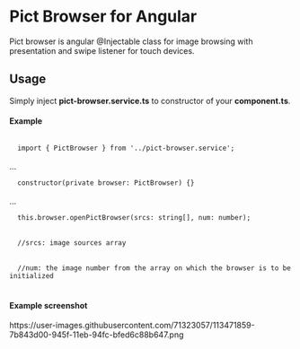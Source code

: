 <h1>Pict Browser for Angular</h1>
Pict browser is angular @Injectable class for image browsing with presentation and swipe listener for touch devices.
<h2>Usage</h2>
Simply inject <strong>pict-browser.service.ts</strong> to constructor of your <strong>component.ts</strong>.
<h4>Example</h4>
<code>
  import { PictBrowser } from '../pict-browser.service';
</code><br>
  ...<br>
<code>
  constructor(private browser: PictBrowser) {}
</code><br>
  ...<br>
<code>  
  this.browser.openPictBrowser(srcs: string[], num: number);
</code><br>
<code>
  //srcs: image sources array
</code><br>
<code>
  //num: the image number from the array on which the browser is to be initialized
</code><br>
<h4>Example screenshot</h4>
https://user-images.githubusercontent.com/71323057/113471859-7b843d00-945f-11eb-94fc-bfed6c88b647.png
